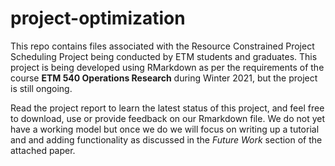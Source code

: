 # project-optimization
This repo contains files associated with the Resource Constrained Project Scheduling Project being conducted by ETM students and graduates. This project is being developed using RMarkdown as per the requirements of the course **ETM 540 Operations Research** during Winter 2021, but the project is still ongoing.

Read the project report to learn the latest status of this project, and feel free to download, use or provide feedback on our Rmarkdown file. We do not yet have a working model but once we do we will focus on writing up a tutorial and and adding functionality as discussed in the *Future Work* section of the attached paper.

